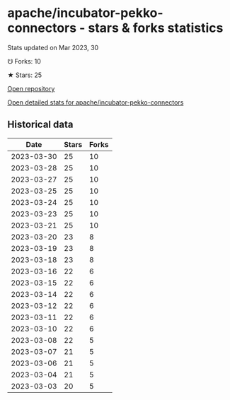 # apache/incubator-pekko-connectors - stars & forks statistics

Stats updated on Mar 2023, 30

☋ Forks: 10

★ Stars: 25

[Open repository](https://github.com/apache/incubator-pekko-connectors)

[Open detailed stats for apache/incubator-pekko-connectors](https://reviewgithub.com/rep/apache/incubator-pekko-connectors)

## Historical data
| Date | Stars | Forks |
|------|-------|-------|
| 2023-03-30 | 25 | 10 | 
| 2023-03-28 | 25 | 10 | 
| 2023-03-27 | 25 | 10 | 
| 2023-03-25 | 25 | 10 | 
| 2023-03-24 | 25 | 10 | 
| 2023-03-23 | 25 | 10 | 
| 2023-03-21 | 25 | 10 | 
| 2023-03-20 | 23 | 8 | 
| 2023-03-19 | 23 | 8 | 
| 2023-03-18 | 23 | 8 | 
| 2023-03-16 | 22 | 6 | 
| 2023-03-15 | 22 | 6 | 
| 2023-03-14 | 22 | 6 | 
| 2023-03-12 | 22 | 6 | 
| 2023-03-11 | 22 | 6 | 
| 2023-03-10 | 22 | 6 | 
| 2023-03-08 | 22 | 5 | 
| 2023-03-07 | 21 | 5 | 
| 2023-03-06 | 21 | 5 | 
| 2023-03-04 | 21 | 5 | 
| 2023-03-03 | 20 | 5 | 

